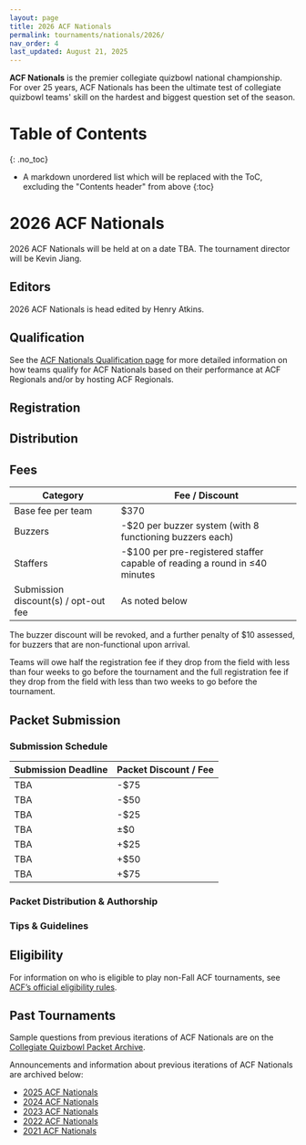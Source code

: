 ```yaml
---
layout: page
title: 2026 ACF Nationals
permalink: tournaments/nationals/2026/
nav_order: 4
last_updated: August 21, 2025
---
```


**ACF Nationals** is the premier collegiate quizbowl national championship. For over 25 years, ACF Nationals has been the ultimate test of collegiate quizbowl teams' skill on the hardest and biggest question set of the season.

# Table of Contents
{: .no_toc}
* A markdown unordered list which will be replaced with the ToC, excluding the "Contents header" from above
{:toc}

# 2026 ACF Nationals

2026 ACF Nationals will be held at on a date TBA. The tournament director will be Kevin Jiang.

## Editors

2026 ACF Nationals is head edited by Henry Atkins.

## Qualification

See the [ACF Nationals Qualification page](nationals/qualification) for more detailed information on how teams qualify for ACF Nationals based on their performance at ACF Regionals and/or by hosting ACF Regionals.

## Registration

## Distribution

## Fees

| Category                                  | Fee / Discount                                                             |
| ----------------------------------------- | -------------------------------------------------------------------------- |
| Base fee per team                         | $370                                                                       |
| Buzzers                                   | -$20 per buzzer system (with 8 functioning buzzers each)                   |
| Staffers                                  | -$100 per pre-registered staffer capable of reading a round in ≤40 minutes |
| Submission discount(s) / opt-out fee | As noted below                                                             |

The buzzer discount will be revoked, and a further penalty of $10 assessed, for buzzers that are non-functional upon arrival.

Teams will owe half the registration fee if they drop from the field with less than four weeks to go before the tournament and the full registration fee if they drop from the field with less than two weeks to go before the tournament.

## Packet Submission

### Submission Schedule

| Submission Deadline | Packet Discount / Fee |
| ------------------- | --------------------- |
| TBA                 | -$75                  |
| TBA                 | -$50                  |
| TBA                 | -$25                  |
| TBA                 | ±$0                   |
| TBA                 | +$25                  |
| TBA                 | +$50                  |
| TBA                 | +$75                  |

### Packet Distribution & Authorship

### Tips & Guidelines

## Eligibility

For information on who is eligible to play non-Fall ACF tournaments, see [ACF’s official eligibility rules](/rules/eligibility).

## Past Tournaments

Sample questions from previous iterations of ACF Nationals are on the [Collegiate Quizbowl Packet Archive](https://hsquizbowl.org/db/questionsets/search/?name=ACF+Nationals&col=1&season=&archived=y).

Announcements and information about previous iterations of ACF Nationals are archived below:

* [2025 ACF Nationals](/tournaments/nationals/2025)
* [2024 ACF Nationals](/tournaments/nationals/2024)
* [2023 ACF Nationals](/tournaments/nationals/2023)
* [2022 ACF Nationals](/tournaments/nationals/2022)
* [2021 ACF Nationals](/tournaments/nationals/2021)
